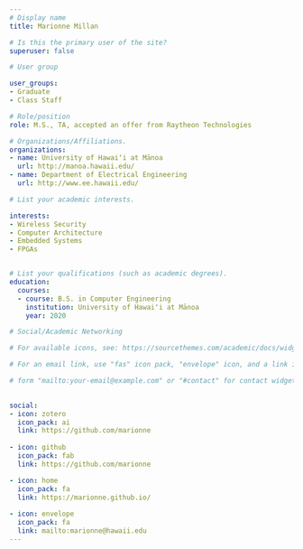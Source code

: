 ```yaml
---
# Display name
title: Marionne Millan

# Is this the primary user of the site?
superuser: false

# User group

user_groups:
- Graduate
- Class Staff

# Role/position
role: M.S., TA, accepted an offer from Raytheon Technologies

# Organizations/Affiliations.
organizations:
- name: University of Hawaiʻi at Mānoa
  url: http://manoa.hawaii.edu/
- name: Department of Electrical Engineering
  url: http://www.ee.hawaii.edu/

# List your academic interests.

interests:
- Wireless Security
- Computer Architecture
- Embedded Systems
- FPGAs


# List your qualifications (such as academic degrees).
education:
  courses:
  - course: B.S. in Computer Engineering
    institution: University of Hawaiʻi at Mānoa
    year: 2020

# Social/Academic Networking

# For available icons, see: https://sourcethemes.com/academic/docs/widgets/#icons

# For an email link, use "fas" icon pack, "envelope" icon, and a link in the

# form "mailto:your-email@example.com" or "#contact" for contact widget.

  
social: 
- icon: zotero
  icon_pack: ai
  link: https://github.com/marionne
  
- icon: github
  icon_pack: fab
  link: https://github.com/marionne

- icon: home
  icon_pack: fa
  link: https://marionne.github.io/
  
- icon: envelope
  icon_pack: fa
  link: mailto:marionne@hawaii.edu
---
```

